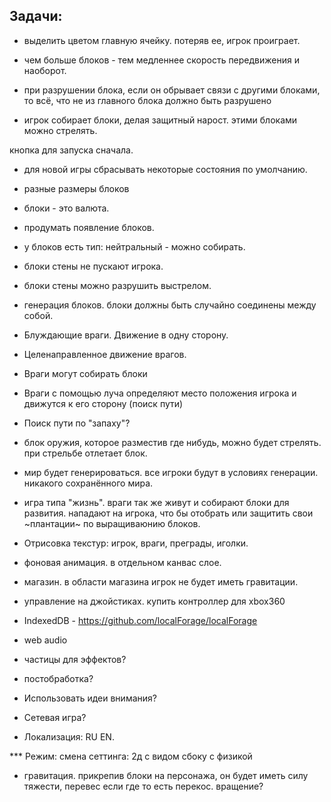 ## Задачи:
* выделить цветом главную ячейку. потеряв ее, игрок проиграет.
* чем больше блоков - тем медленнее скорость передвижения и наоборот.
* при разрушении блока, если он обрывает связи с другими блоками, то всё, что не из главного блока должно быть разрушено

* игрок собирает блоки, делая защитный нарост. этими блоками можно стрелять.

кнопка для запуска сначала.
* для новой игры сбрасывать некоторые состояния по умолчанию.

* разные размеры блоков
* блоки - это валюта.
* продумать появление блоков.
* у блоков есть тип: нейтральный - можно собирать.
* блоки стены не пускают игрока.
* блоки стены можно разрушить выстрелом.

* генерация блоков. блоки должны быть случайно соединены между собой.

* Блуждающие враги. Движение в одну сторону.
* Целенаправленное движение врагов.
* Враги могут собирать блоки
* Враги с помощью луча определяют место положения игрока и движутся к его сторону (поиск пути)
* Поиск пути по "запаху"?

* блок оружия, которое разместив где нибудь, можно будет стрелять. при стрельбе отлетает блок.
* мир будет генерироваться. все игроки будут в условиях генерации. никакого сохранённого мира.

* игра типа "жизнь". враги так же живут и собирают блоки для развития. нападают на игрока, что бы отобрать или
защитить свои ~плантации~ по выращиваюнию блоков.

* Отрисовка текстур: игрок, враги, преграды, иголки.
* фоновая анимация. в отдельном канвас слое.

* магазин. в области магазина игрок не будет иметь гравитации.

* управление на джойстиках. купить контроллер для xbox360

* IndexedDB - https://github.com/localForage/localForage
* web audio
* частицы для эффектов?
* постобработка?

* Использовать идеи внимания?
* Сетевая игра?

* Локализация: RU EN.

*** Режим: смена сеттинга: 2д с видом сбоку с физикой
* гравитация. прикрепив блоки на персонажа, он будет иметь силу тяжести, перевес если где то есть перекос. вращение?
